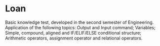 # Loan
Basic knowledge test, developed in the second semester of Engineering. Application of the following topics: Output and Input command; Variables; Simple, compound, aligned and IF/ELIF/ELSE conditional structure; Arithmetic operators, assignment operator and relational operators.
